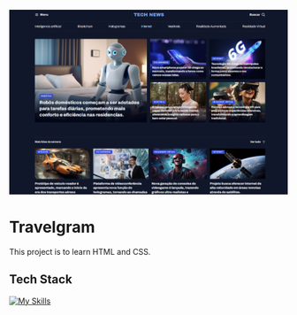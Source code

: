 <p align="center">
  <img src="assets/image.png" alt="Project Name">
</p>

# Travelgram
This project is to learn HTML and CSS.

## Tech Stack
[![My Skills](https://skillicons.dev/icons?i=html,css)](https://skillicons.dev)
